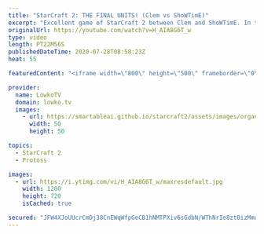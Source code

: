 ```yaml
---
title: "StarCraft 2: THE FINAL UNITS! (Clem vs ShoWTimE)"
excerpt: "Excellent game of StarCraft 2 between Clem and ShoWTimE. In this Terran versus Protoss at the professional level we see an extremely close match betweenn some of the highest ranked players in Europe.  Get more videos & support my work: http://www.patreon.com/lowkotv  My second channel: http://lowko.tv/morelowko"
originalUrl: https://youtube.com/watch?v=H_AIA8G6T_w
type: video
length: PT22M56S
publishedDateTime: 2020-07-28T08:58:23Z
heat: 55

featuredContent: "<iframe width=\"800\" height=\"500\" frameborder=\"0\" src=\"https://www.youtube.com/embed/H_AIA8G6T_w\" allow=\"accelerometer; autoplay; encrypted-media; gyroscope; picture-in-picture\" allowfullscreen></iframe>"

provider:
  name: LowkoTV
  domain: lowko.tv
  images:
    - url: https://smartableai.github.io/starcraft2/assets/images/organizations/lowko.tv-50x50.jpg
      width: 50
      height: 50

topics:
  - StarCraft 2
  - Protoss

images:
  - url: https://i.ytimg.com/vi/H_AIA8G6T_w/maxresdefault.jpg
    width: 1280
    height: 720
    isCached: true

secured: "JFW4XJoUUcrCmDj38CnEWqWfpGeCB1hNMTPXiv6sGdbN/WThNrIe8zt0izMmu/fS5b6a6tqxEZ/cwReyrUC0zToum8RjC8GEfeBgZRNXXuMxpZ1JgT9OJU/koZCuV/K40ELxEZkVmBKr0OKOxIm1/ZZT0+ezQc297GMlaHWbTL13DLsMYD5Z90GTH+CfgphNK21JWZvBUrV2kY+kPLPsfqoT+AXYAZVT+n+0IdS55UmtGIczqDGi1CkjgmpUXu2MMoqLKV/o+aes5n4/ELC/OeRECxZerCpbibpRdGO+dm7LNa+hJZnyJfZ+8G2EmBGBLs6RVbOH72jnug7KZAaWndLgaXhmo3px2/C6CiEB8i60GF+tD+PbOVcVL+DcqSowaDzJgpzlAU6o+RPcP27rLJFHmK4zQf9oR9yBoFN73nk=;MJJAvXo1AFwhfGk/DcgryQ=="
---
```


